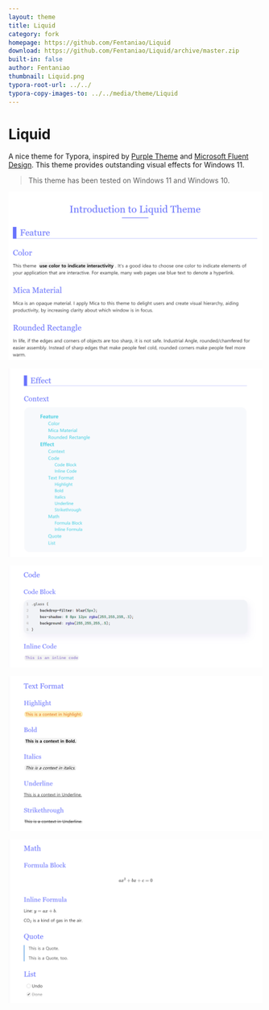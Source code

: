 ```yaml
---
layout: theme
title: Liquid
category: fork
homepage: https://github.com/Fentaniao/Liquid
download: https://github.com/Fentaniao/Liquid/archive/master.zip
built-in: false
author: Fentaniao
thumbnail: Liquid.png
typora-root-url: ../../
typora-copy-images-to: ../../media/theme/Liquid
---
```

# Liquid

A nice theme for Typora, inspired by [Purple Theme](https://github.com/hliu202/typora-purple-theme) and [Microsoft Fluent Design](https://www.microsoft.com/design/fluent/#/). This theme provides outstanding visual effects for Windows 11.

> This theme has been tested on Windows 11 and Windows 10.

![preview1](/media/theme/liquid/preview1.png)

![preview2](/media/theme/liquid/preview2.png)

![preview3](/media/theme/liquid/preview3.png)

![preview4](/media/theme/liquid/preview4.png)

![preview5](/media/theme/liquid/preview5.png)
